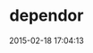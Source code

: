 ---
layout: post
title:  "dependor"
repo:   "psyho/dependor"
date:   2015-02-18 17:04:13
gemurl: http://github.com/psyho/dependor
---